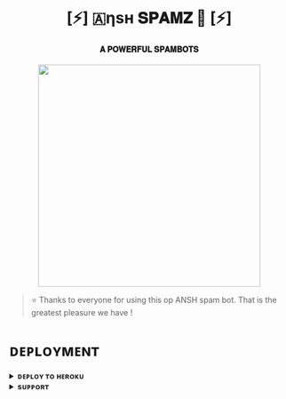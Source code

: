 <h1 align="center"><b>[⚡] 🇦ηѕн 𝐒𝐏𝐀𝐌𝐙 🥵 [⚡]</b></h1>

<h4 align="center"> 𝐀 𝐏𝐎𝐖𝐄𝐑𝐅𝐔𝐋 𝐒𝐏𝐀𝐌𝐁𝐎𝐓𝐒</h4>

<p align="center"><a href="https://t.me/Saif_Dictator"><img src="https://telegra.ph/file/a20d6b1557e4aae801a06.jpg" width="400"></a></p>


> ⭐️ Thanks to everyone for using this op ANSH spam bot. That is the greatest pleasure we have !


# ᴅᴇᴘʟᴏʏᴍᴇɴᴛ


<details>
<summary><b>ᴅᴇᴘʟᴏʏ ᴛᴏ ʜᴇʀᴏᴋᴜ</b></summary>
<br>

[![Deploy](https://www.herokucdn.com/deploy/button.svg)](https://dashboard.heroku.com/new?template=https://github.com/AnshxD8/ANSHSPAM)

</details>


<details>
<summary><b>sᴜᴘᴘᴏʀᴛ</b></summary>
<br>

<a href="https://t.me/THE_CASTLESS"><img src="https://img.shields.io/badge/Join-Telegram%20Channel-red.svg?logo=Telegram"></a>

</details>
